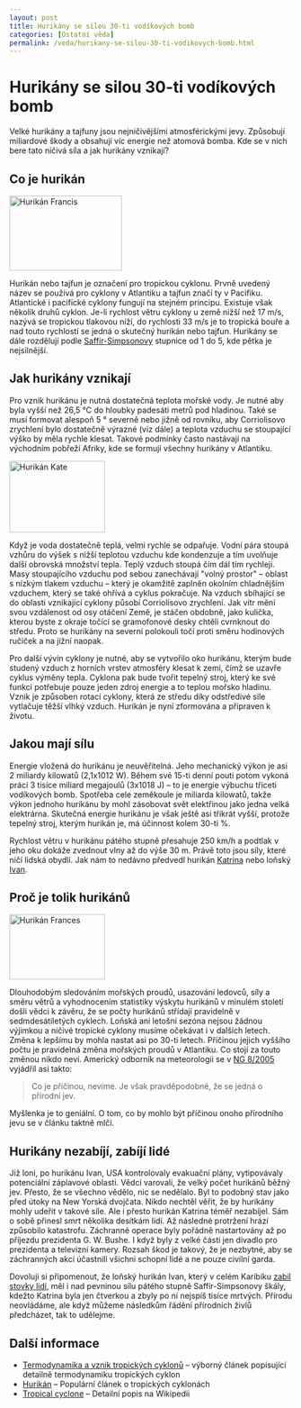 ```yaml
---
layout: post
title: Hurikány se silou 30-ti vodíkových bomb
categories: [Ostatní věda]
permalink: /veda/hurikany-se-silou-30-ti-vodikovych-bomb.html
---
```

# Hurikány se silou 30-ti vodíkových bomb

Velké hurikány a tajfuny jsou nejničivějšími atmosférickými jevy. Způsobují miliardové škody a obsahují víc energie než atomová bomba. Kde se v nich bere tato ničivá síla a jak hurikány vznikají?

## Co je hurikán

<div class="obry" style="width:217px"><div class="leftbox"><img alt="Hurikán Francis" height="133" src="http://www.techblog.cz/images/hurikan-francis.jpg" width="200"/></div></div> 

Hurikán nebo tajfun je označení pro tropickou cyklonu. Prvně uvedený název se používá pro cyklony v Atlantiku a tajfun značí ty v Pacifiku. Atlantické i pacifické cyklony fungují na stejném principu. Existuje však několik druhů cyklon. Je-li rychlost větru cyklony u země nižší než 17 m/s, nazývá se tropickou tlakovou níží, do rychlosti 33 m/s je to tropická bouře a nad touto rychlostí se jedná o skutečný hurikán nebo tajfun. Hurikány se dále rozdělují podle [Saffir-Simpsonovy](http://www.meteo-web.cz/art1539.html) stupnice od 1 do 5, kde pětka je nejsilnější.

## Jak hurikány vznikají

Pro vznik hurikánu je nutná dostatečná teplota mořské vody. Je nutné aby byla vyšší než 26,5 °C do hloubky padesáti metrů pod hladinou. Také se musí formovat alespoň 5 ° severně nebo jižně od rovníku, aby Corriolisovo zrychlení bylo dostatečně výrazné (viz dále) a teplota vzduchu se stoupající výško by měla rychle klesat. Takové podmínky často nastávají na východním pobřeží Afriky, kde se formují všechny hurikány v Atlantiku.

<div class="obryleft" style="width:187px"><div class="leftbox"><img alt="Hurikán Kate" height="127" src="http://www.techblog.cz/images/hurikan-kate.jpg" width="170"/></div></div> 

Když je voda dostatečně teplá, velmi rychle se odpařuje. Vodní pára stoupá vzhůru do výšek s nižší teplotou vzduchu kde kondenzuje a tím uvolňuje další obrovská množství tepla. Teplý vzduch stoupá čím dál tím rychleji. Masy stoupajícího vzduchu pod sebou zanechávají "volný prostor" – oblast s nízkým tlakem vzduchu – který je okamžitě zaplněn okolním chladnějším vzduchem, který se také ohřívá a cyklus pokračuje. Na vzduch sbíhající se do oblasti vznikající cyklony působí Corriolisovo zrychlení. Jak vítr mění svou vzdálenost od osy otáčení Země, je stáčen obdobně, jako kulička, kterou byste z okraje točící se gramofonové desky chtěli cvrnknout do středu. Proto se hurikány na severní polokouli točí proti směru hodinových ručiček a na jižní naopak.

Pro další vývin cyklony je nutné, aby se vytvořilo oko hurikánu, kterým bude studený vzduch z horních vrstev atmosféry klesat k zemi, čímž se uzavře cyklus výměny tepla. Cyklona pak bude tvořit tepelný stroj, který ke své funkci potřebuje pouze jeden zdroj energie a to teplou mořsko hladinu. Vznik je způsoben rotací cyklony, která ze středu díky odstředivé síle vytlačuje těžší vlhký vzduch. Hurikán je nyní zformována a připraven k životu.

## Jakou mají sílu

Energie vložená do hurikánu je neuvěřitelná. Jeho mechanický výkon je asi 2 miliardy kilowatů (2,1x1012 W). Během své 15-ti denní pouti potom vykoná práci 3 tisíce miliard megajoulů (3x1018 J) – to je energie výbuchu třiceti vodíkových bomb. Spotřeba cele zeměkoule je miliarda kilowatů, takže výkon jednoho hurikánu by mohl zásobovat svět elektřinou jako jedna velká elektrárna. Skutečná energie hurikánu je však ještě asi třikrát vyšší, protože tepelný stroj, kterým hurikán je, má účinnost kolem 30-ti %.

Rychlost větru v hurikánu pátého stupně přesahuje 250 km/h a podtlak v jeho oku dokáže zvednout vlny až do výše 30 m. Právě toto jsou síly, které ničí lidská obydlí. Jak nám to nedávno předvedl hurikán [Katrina](http://en.wikipedia.org/wiki/Hurricane_Katrina) nebo loňský [Ivan](http://en.wikipedia.org/wiki/Hurricane_Ivan).

## Proč je tolik hurikánů

<div class="obry" style="width:187px"><div class="leftbox"><img alt="Hurikán Frances" height="116" src="http://www.techblog.cz/images/hurikan-frances.jpg" width="170"/></div></div> 

Dlouhodobým sledováním mořských proudů, usazování ledovců, síly a směru větrů a vyhodnocením statistiky výskytu hurikánů v minulém století došli vědci k závěru, že se počty hurikánů střídají pravidelně v sedmdesátiletých cyklech. Loňská ani letošní sezóna nejsou žádnou výjimkou a ničivé tropické cyklony musíme očekávat i v dalších letech. Změna k lepšímu by mohla nastat asi po 30-ti letech. Příčinou jejich vyššího počtu je pravidelná změna mořských proudů v Atlantiku. Co stojí za touto změnou nikdo neví. Americký odborník na meteorologii se v [NG 8/2005](http://www.national-geographic.cz/detail.asp?id=1023#tem7) vyjádřil asi takto:

> Co je příčinou, nevíme. Je však pravděpodobné, že se jedná o přírodní jev.

Myšlenka je to geniální. O tom, co by mohlo být příčinou onoho přírodního jevu se v článku taktně mlčí.

## Hurikány nezabíjí, zabíjí lidé

Již loni, po hurikánu Ivan, USA kontrolovaly evakuační plány, vytipovávaly potenciální záplavové oblasti. Vědci varovali, že velký počet hurikánů běžný jev. Přesto, že se všechno vědělo, nic se nedělalo. Byl to podobný stav jako před útoky na New Yorská dvojčata. Nikdo nechtěl věřit, že by hurikány mohly udeřit v takové síle. Ale i přesto hurikán Katrina téměř nezabíjel. Sám o sobě přinesl smrt několika desítkám lidí. Až následné protržení hrází způsobilo katastrofu. Záchranné operace byly pořádně nastartovány až po příjezdu prezidenta G. W. Bushe. I když byly z velké části jen divadlo pro prezidenta a televizní kamery. Rozsah škod je takový, že je nezbytné, aby se záchranných akcí účastnili všichni schopní lidé a ne pouze civilní garda.

Dovoluji si připomenout, že loňský hurikán Ivan, který v celém Karibiku [zabil stovky lidí](http://www.novinky.cz/zahranicni/40099-hurikan-ivan-uderil-na-jih-usa--mrtvych-pribyva.html), měl i nad pevninou sílu pátého stupně Saffir-Simpsonovy škály, kdežto Katrina byla jen čtverkou a zbyly po ní nejspíš tisíce mrtvých. Přírodu neovládáme, ale když můžeme následkům řádění přírodních živlů předcházet, tak to udělejme.

## Další informace

  * [Termodynamika a vznik tropických cyklonů](http://www.vesmir.cz/clanek.php3?CID=4486) – výborný článek popisující detailně termodynamiku tropických cyklon
  * [Hurikán](http://www.meteo-web.cz/art1257.html) – Populární článek o tropických cyklonách
  * [Tropical cyclone](http://en.wikipedia.org/wiki/Tropical_cyclone) – Detailní popis na Wikipedii



